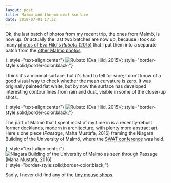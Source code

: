 ```yaml
---
layout: post
title: Malmö and the minimal surface
date: 2018-07-01 17:32
---
```

Ok, the last batch of photos from my recent trip, the ones from Malmö, is now up. Or actually the last two batches are now up, because I took so many [photos of Eva Hild's _Rubato_ (2015)](http://www.ics.uci.edu/~eppstein/pix/rubato/) that I put them into a separate batch from the [other Malmö photos](http://www.ics.uci.edu/~eppstein/pix/malmo).

{: style="text-align:center"}
![Rubato (Eva Hild, 2015)](http://www.ics.uci.edu/~eppstein/pix/rubato/1-m.jpg){: style="border-style:solid;border-color:black;"}

I think it's a minimal surface, but it's hard to tell for sure; I don't know of a good visual way to check whether the mean curvature is zero. It was originally painted flat white, but by now the surface has developed interesting contour lines from rain and dust, visible in some of the closer-up shots.

{: style="text-align:center"}
![Rubato (Eva Hild, 2015)](http://www.ics.uci.edu/~eppstein/pix/rubato/4-m.jpg){: style="border-style:solid;border-color:black;"}

The part of Malmö that I spent most of my time in is a recently-rebuilt former docklands, modern in architecture, with plenty more abstract art. Here's one piece (_Passage_, Maha Mustafa, 2016) framing the Niagara Building of the University of Malmö, where the [SWAT conference](http://csconferences.mah.se/swat2018/) was held.

{: style="text-align:center"}
![Niagara Building of the University of Malmö as seen through _Passage_ (Maha Mustafa, 2016)](http://www.ics.uci.edu/~eppstein/pix/malmo/PassageToNiagara-m.jpg){: style="border-style:solid;border-color:black;"}

Sadly, I never did find any of the [tiny mouse shops](https://www.atlasobscura.com/places/anonymouse-shops-for-mice).